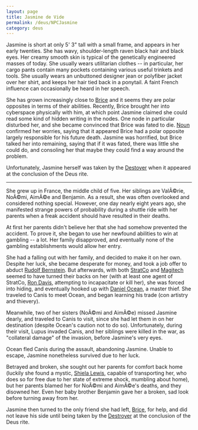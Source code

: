 ```yaml
---
layout: page
title: Jasmine de Vide
permalink: /deus/NPCJasmine
category: deus
---
```

Jasmine is short at only 5' 3&quot; tall with a small frame, and appears in her early twenties. She has wavy, shoulder-length raven black hair and black eyes. Her creamy smooth skin is typical of the genetically engineered masses of today. She usually wears utilitarian clothes -- in particular, her cargo pants contain many pockets containing various useful trinkets and tools. She usually wears an unbuttoned designer jean or polyfiber jacket over her shirt, and keeps her hair tied back in a ponytail. A faint French influence can occasionally be heard in her speech.

She has grown increasingly close to [Brice](CharPublicAndy) and it seems they are polar opposites in terms of their abilities. Recently, Brice brought her into cyberspace physically with him, at which point Jasmine claimed she could read some kind of hidden writing in the nodes. One node in particular disturbed her, and she became convinced that Brice was fated to die. [Noun](CharPublicLucas) confirmed her worries, saying that it appeared Brice had a polar opposite largely responsible for his future death. Jasmine was horrified, but Brice talked her into remaining, saying that if it was fated, there was little she could do, and consoling her that maybe they could find a way around the problem.

Unfortunately, Jasmine herself was taken by the [Destoyer](NPCDestroyer) when it appeared at the conclusion of the Deus rite.

-----

She grew up in France, the middle child of five. Her siblings are ValÃ©rie, NoÃ©mi, AimÃ©e and Benjamin. As a result, she was often overlooked and considered nothing special. However, one day nearly eight years ago, she manifested strange powers of probability during a shuttle ride with her parents when a freak accident should have resulted in their deaths.

At first her parents didn't believe her that she had somehow prevented the accident. To prove it, she began to use her newfound abilities to win at gambling -- a lot. Her family disapproved, and eventually none of the gambling establishments would allow her entry.

She had a falling out with her family, and decided to make it on her own. Despite her luck, she became desperate for money, and took a job offer to abduct [Rudolf Bernstein](NPCBernstein). But afterwards, with both [StratCo](OrgStratCo) and [Magitech](OrgMagitech) seemed to have turned their backs on her (with at least one agent of StratCo, [Ron Davis](NPCDavis), attempting to incapacitate or kill her), she was forced into hiding, and eventually hooked up with [Daniel Ocean](NPCOcean), a master thief. She traveled to Canis to meet Ocean, and began learning his trade (con artistry and thievery).

Meanwhile, two of her sisters (NoÃ©mi and AimÃ©e) missed Jasmine dearly, and traveled to Canis to visit, since she had let them in on her destination (despite Ocean's caution not to do so). Unfortunately, during their visit, Lupus invaded Canis, and her siblings were killed in the war, as &quot;collateral damage&quot; of the invasion, before Jasmine's very eyes.

Ocean fled Canis during the assault, abandoning Jasmine. Unable to escape, Jasmine nonetheless survived due to her luck.

Betrayed and broken, she sought out her parents for comfort back home (luckily she found a mystic, [Shiela Lewis](NPCLewis), capable of transporting her, who does so for free due to her state of extreme shock, mumbling about home), but her parents blamed her for NoÃ©mi and AimÃ©e's deaths, and they disowned her. Even her baby brother Benjamin gave her a broken, sad look before turning away from her.

Jasmine then turned to the only friend she had left, [Brice](CharPublicAndy), for help, and did not leave his side until being taken by the [Destroyer](NPCDestroyer) at the conclusion of the Deus rite.

